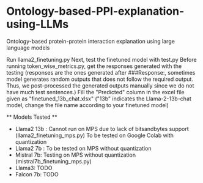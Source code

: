 # Ontology-based-PPI-explanation-using-LLMs
Ontology-based protein-protein interaction explanation using large language models

Run llama2_finetuning.py
Next, test the finetuned model with test.py
Before running token_wise_metrics.py, get the responses generated with the testing (responses are the ones generated after ###Response:, sometimes model generates random outputs that does not follow the required output. Thus, we post-processed the generated outputs manually since we do not have much test sentences.)
Fill the "Predicted" column in the excel file given as "finetuned_13b_chat.xlsx"  ("13b" indicates the Llama-2-13b-chat model, change the file name according to your finetuned model)


** Models Tested ** 

- Llama2 13b : Cannot run on MPS due to lack of bitsandbytes support (llama2_finetuning_mps.py)
    To be tested on Google Colab with quantization
- Llama2 7b : To be tested on MPS without quantization 
- Mistral 7b: Testing on MPS without quantization (mistral7b_finetuning_mps.py)
- Llama3: TODO
- Falcon 7b: TODO

